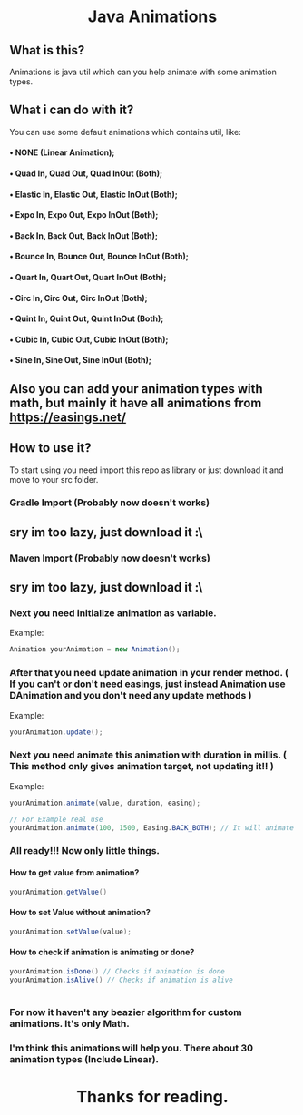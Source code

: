 
<h1></h1>
<h1 align="center">Java Animations</h1>
<h3></h3>

## What is this?
Animations is java util which can you help animate with some animation types.

## What i can do with it?
You can use some default animations which contains util, like:
#### • NONE (Linear Animation);
#### • Quad In, Quad Out, Quad InOut (Both);
#### • Elastic In, Elastic Out, Elastic InOut (Both);
#### • Expo In, Expo Out, Expo InOut (Both);
#### • Back In, Back Out, Back InOut (Both);
#### • Bounce In, Bounce Out, Bounce InOut (Both);
#### • Quart In, Quart Out, Quart InOut (Both);
#### • Circ In, Circ Out, Circ InOut (Both);
#### • Quint In, Quint Out, Quint InOut (Both);
#### • Cubic In, Cubic Out, Cubic InOut (Both);
#### • Sine In, Sine Out, Sine InOut (Both);
## Also you can add your animation types with math, but mainly it have all animations from https://easings.net/

## How to use it?
To start using you need import this repo as library or just download it and move to your src folder.
### Gradle Import (Probably now doesn't works)
## sry im too lazy, just download it :\

### Maven Import (Probably now doesn't works)
## sry im too lazy, just download it :\

### Next you need initialize animation as variable.
Example:
```java
Animation yourAnimation = new Animation();
```

### After that you need update animation in your render method. ( If you can't or don't need easings, just instead Animation use DAnimation and you don't need any update methods )
Example:
```java
yourAnimation.update();
```

### Next you need animate this animation with duration in millis. ( This method only gives animation target, not updating it!! )
Example:
```java
yourAnimation.animate(value, duration, easing);

// For Example real use
yourAnimation.animate(100, 1500, Easing.BACK_BOTH); // It will animate animation to 100 value and animating 1500 millis or 1,5 second with Back Both easing. All easings: https://easings.net/
```

### All ready!!! Now only little things.
#### How to get value from animation?
```java
yourAnimation.getValue()
```
#### How to set Value without animation?
```java
yourAnimation.setValue(value);
```
#### How to check if animation is animating or done?
```java
yourAnimation.isDone() // Checks if animation is done
yourAnimation.isAlive() // Checks if animation is alive
```

<h1></h1>

### For now it haven't any beazier algorithm for custom animations. It's only Math.

### I'm think this animations will help you. There about 30 animation types (Include Linear).

<h1 align="center">Thanks for reading.</h1>
